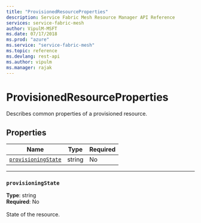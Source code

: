 ```yaml
---
title: "ProvisionedResourceProperties"
description: Service Fabric Mesh Resource Manager API Reference
services: service-fabric-mesh
author: VipulM-MSFT
ms.date: 07/17/2018
ms.prod: "azure"
ms.service: "service-fabric-mesh"
ms.topic: reference
ms.devlang: rest-api
ms.author: vipulm
ms.manager: rajak
---
```

# ProvisionedResourceProperties

Describes common properties of a provisioned resource.

## Properties
| Name | Type | Required |
| --- | --- | --- |
| [`provisioningState`](#provisioningstate) | string | No |

____
### `provisioningState`
__Type__: string <br/>
__Required__: No<br/>
<br/>
State of the resource.
